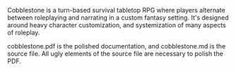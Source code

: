 Cobblestone is a turn-based survival tabletop RPG where players alternate between roleplaying and narrating in a custom fantasy setting. It's designed around heavy character customization, and systemization of many aspects of roleplay.

cobblestone.pdf is the polished documentation, and cobblestone.md is the source file. All ugly elements of the source file are necessary to polish the PDF.
